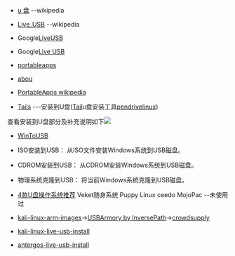 * [u 盘](https://zh.wikipedia.org/wiki/%E9%97%AA%E5%AD%98%E7%9B%98) --wikipedia
* [Live_USB](https://zh.wikipedia.org/wiki/Live_USB) --wikipedia
* Google[LiveUSB](https://www.google.co.jp/search?q=LiveUSB&biw=1366&bih=643&ei=UCWOVqHXJ8LimAXxyZ-IDg&start=0&sa=N)
* Google[Live USB](https://www.google.co.jp/search?q=Live+USB&biw=1366&bih=643&ei=nyyOVqfsO4e7mQXNk5moCQ&start=10&sa=N)

* [portableapps](http://portableapps.com/)
 * [abou](http://portableapps.com/about)
 * [PortableApps wikipedia](https://zh.wikipedia.org/wiki/PortableApps.com)

* [Tails](https://program-think.blogspot.com/2013/12/linux-tails-guide.html) ---安装到U盘([Tail](https://tails.boum.org/)u盘安装工具[pendrivelinux](http://www.pendrivelinux.com/))

 查看安装到U盘部分及补充说明如下![](https://cloud.githubusercontent.com/assets/8462060/12167467/39d0718a-b567-11e5-9514-b4ce336747c6.png)
 
 
 
 
 * [WinToUSB](http://www.easyuefi.com/wintousb/faq/zh_CN/How-to-use-WinToUSB.html)
  * ISO安装到USB： 从ISO文件安装Windows系统到USB磁盘。
  * CDROM安装到USB： 从CDROM安装Windows系统到USB磁盘。
  * 物理系统克隆到USB： 将当前Windows系统克隆到USB磁盘。

* [4款U盘操作系统推荐](http://paranimage.com/4-usb-os/) Veket随身系统  Puppy Linux  ceedo  MojoPac  --未使用过

* [kali-linux-arm-images](https://www.offensive-security.com/kali-linux-arm-images/)->[USBArmory by InversePath](https://inversepath.com/usbarmory.html)->[crowdsupply](https://www.crowdsupply.com/inverse-path/usb-armory)
* [kali-linux-live-usb-install](http://docs.kali.org/downloading/kali-linux-live-usb-install)
* [antergos-live-usb-install](https://antergos.com/wiki/install/create-a-working-live-usb/)
